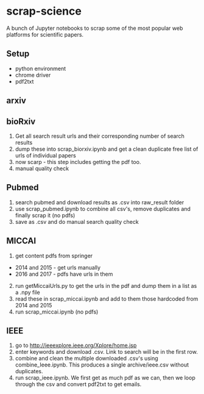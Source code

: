 # scrap-science
A bunch of Jupyter notebooks to scrap some of the most popular web platforms for scientific papers.


## Setup
* python environment
* chrome driver
* pdf2txt

## arxiv


## bioRxiv
1. Get all search result urls and their corresponding number of search results
2. dump these into scrap_biorxiv.ipynb and get a clean duplicate free list of urls of individual papers
3. now scarp - this step includes getting the pdf too.
4. manual quality check

## Pubmed
1. search pubmed and download results as .csv into raw_result folder
2. use scrap_pubmed.ipynb to combine all csv's, remove duplicates and finally scrap it (no pdfs)
3. save as .csv and do manual search quality check

## MICCAI
1. get content pdfs from springer
* 2014 and 2015 - get urls manually
* 2016 and 2017 - pdfs have urls in them
2. run getMiccaiUrls.py to get the urls in the pdf and dump them in a list as a .npy file
3. read these in scrap_miccai.ipynb and add to them those hardcoded from 2014 and 2015
4. run scrap_miccai.ipynb (no pdfs)

## IEEE
1. go to http://ieeexplore.ieee.org/Xplore/home.jsp
2. enter keywords and download .csv. Link to search will be in the first row.
3. combine and clean the multiple downloaded .csv's using combine_Ieee.ipynb. This produces a single archive/ieee.csv without duplicates.
4. run scrap_ieee.ipynb. We first get as much pdf as we can, then we loop through the csv and convert pdf2txt to get emails. 
